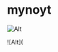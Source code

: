 # mynoyt

![Alt](https://upload.wikimedia.org/wikipedia/commons/thumb/a/ad/Savannah_Cat_closeup.jpg/1024px-Savannah_Cat_closeup.jpg)

![Alt](
